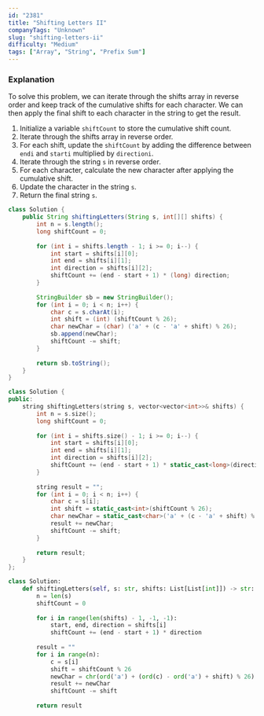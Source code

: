```yaml
---
id: "2381"
title: "Shifting Letters II"
companyTags: "Unknown"
slug: "shifting-letters-ii"
difficulty: "Medium"
tags: ["Array", "String", "Prefix Sum"]
---
```


### Explanation

To solve this problem, we can iterate through the shifts array in reverse order and keep track of the cumulative shifts for each character. We can then apply the final shift to each character in the string to get the result.

1. Initialize a variable `shiftCount` to store the cumulative shift count.
2. Iterate through the shifts array in reverse order.
3. For each shift, update the `shiftCount` by adding the difference between `endi` and `starti` multiplied by `directioni`.
4. Iterate through the string `s` in reverse order.
5. For each character, calculate the new character after applying the cumulative shift.
6. Update the character in the string `s`.
7. Return the final string `s`.
```java
class Solution {
    public String shiftingLetters(String s, int[][] shifts) {
        int n = s.length();
        long shiftCount = 0;
        
        for (int i = shifts.length - 1; i >= 0; i--) {
            int start = shifts[i][0];
            int end = shifts[i][1];
            int direction = shifts[i][2];
            shiftCount += (end - start + 1) * (long) direction;
        }
        
        StringBuilder sb = new StringBuilder();
        for (int i = 0; i < n; i++) {
            char c = s.charAt(i);
            int shift = (int) (shiftCount % 26);
            char newChar = (char) ('a' + (c - 'a' + shift) % 26);
            sb.append(newChar);
            shiftCount -= shift;
        }
        
        return sb.toString();
    }
}
```

```cpp
class Solution {
public:
    string shiftingLetters(string s, vector<vector<int>>& shifts) {
        int n = s.size();
        long shiftCount = 0;
        
        for (int i = shifts.size() - 1; i >= 0; i--) {
            int start = shifts[i][0];
            int end = shifts[i][1];
            int direction = shifts[i][2];
            shiftCount += (end - start + 1) * static_cast<long>(direction);
        }
        
        string result = "";
        for (int i = 0; i < n; i++) {
            char c = s[i];
            int shift = static_cast<int>(shiftCount % 26);
            char newChar = static_cast<char>('a' + (c - 'a' + shift) % 26);
            result += newChar;
            shiftCount -= shift;
        }
        
        return result;
    }
};
```

```python
class Solution:
    def shiftingLetters(self, s: str, shifts: List[List[int]]) -> str:
        n = len(s)
        shiftCount = 0
        
        for i in range(len(shifts) - 1, -1, -1):
            start, end, direction = shifts[i]
            shiftCount += (end - start + 1) * direction
        
        result = ""
        for i in range(n):
            c = s[i]
            shift = shiftCount % 26
            newChar = chr(ord('a') + (ord(c) - ord('a') + shift) % 26)
            result += newChar
            shiftCount -= shift
        
        return result
```